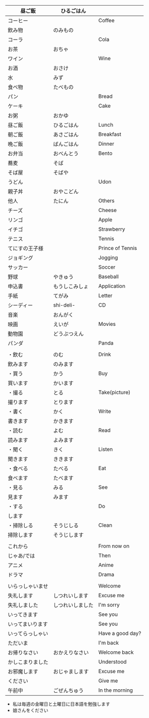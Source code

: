 | 昼ご飯           | ひるごはん       |                  |
| ---------------- | ---------------- | ---------------- |
| コーヒー         |                  | Coffee           |
| 飲み物           | のみもの         |                  |
| コーラ           |                  | Cola             |
| お茶             | おちゃ           |                  |
| ワイン           |                  | Wine             |
| お酒             | おさけ           |                  |
| 水               | みず             |                  |
| 食べ物           | たべもの         |                  |
| パン             |                  | Bread            |
| ケーキ           |                  | Cake             |
| お粥             | おかゆ           |                  |
| 昼ご飯           | ひるごはん       | Lunch            |
| 朝ご飯           | あさごはん       | Breakfast        |
| 晩ご飯           | ばんごはん       | Dinner           |
| お弁当           | おべんとう       | Bento            |
| 蕎麦             | そば             |                  |
| そば屋           | そばや           |                  |
| うどん           |                  | Udon             |
| 親子丼           | おやこどん       |                  |
| 他人             | たにん           | Others           |
| チーズ           |                  | Cheese           |
| リンゴ           |                  | Apple            |
| イチゴ           |                  | Strawberry       |
| テニス           |                  | Tennis           |
| てにすの王子様   |                  | Prince of Tennis |
| ジョギング       |                  | Jogging          |
| サッカー         |                  | Soccer           |
| 野球             | やきゅう         | Baseball         |
| 申込書           | もうしこみしょ   | Application      |
| 手紙             | てがみ           | Letter           |
| シーディー       | shi-deli-        | CD               |
| 音楽             | おんがく         |                  |
| 映画             | えいが           | Movies           |
| 動物園           | どうぶつえん     |                  |
| パンダ           |                  | Panda            |
|                  |                  |                  |
| ・飲む           | のむ             | Drink            |
| 飲みます         | のみます         |                  |
| ・買う           | かう             | Buy              |
| 買います         | かいます         |                  |
| ・撮る           | とる             | Take(picture)    |
| 撮ります         | とります         |                  |
| ・書く           | かく             | Write            |
| 書きます         | かきます         |                  |
| ・読む           | よむ             | Read             |
| 読みます         | よみます         |                  |
| ・聞く           | きく             | Listen           |
| 聞きます         | ききます         |                  |
| ・食べる         | たべる           | Eat              |
| 食べます         | たべます         |                  |
| ・見る           | みる             | See              |
| 見ます           | みます           |                  |
| ・する           |                  | Do               |
| します           |                  |                  |
| ・掃除しる       | そうじしる       | Clean            |
| 掃除します       | そうじします     |                  |
|                  |                  |                  |
| これから         |                  | From now on      |
| じゃあ/では      |                  | Then             |
| アニメ           |                  | Anime            |
| ドラマ           |                  | Drama            |
|                  |                  |                  |
| いらっしゃいませ |                  | Welcome          |
| 失礼します       | しつれいします   | Excuse me        |
| 失礼しました     | しつれいしました | I'm sorry        |
| いってきます     |                  | See you          |
| いってまいります |                  | See you          |
| いってらっしゃい |                  | Have a good day? |
| ただいま         |                  | I'm back         |
| お帰りなさい     | おかえりなさい   | Welcome back     |
| かしこまりました |                  | Understood       |
| お邪魔します     | おじゃまします   | Excuse me        |
| ください         |                  | Give me          |
| 午前中           | ごぜんちゅう     | In the morning   |

- 私は毎週の金曜日と土曜日に日本語を勉強します
- 娘さんをください








